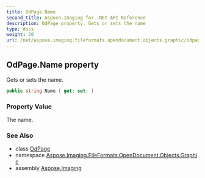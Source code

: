 ```yaml
---
title: OdPage.Name
second_title: Aspose.Imaging for .NET API Reference
description: OdPage property. Gets or sets the name
type: docs
weight: 30
url: /net/aspose.imaging.fileformats.opendocument.objects.graphic/odpage/name/
---
```

## OdPage.Name property

Gets or sets the name.

```csharp
public string Name { get; set; }
```

### Property Value

The name.

### See Also

* class [OdPage](../)
* namespace [Aspose.Imaging.FileFormats.OpenDocument.Objects.Graphic](../../odpage/)
* assembly [Aspose.Imaging](../../../)


